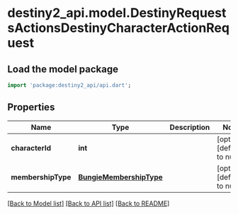 # destiny2_api.model.DestinyRequestsActionsDestinyCharacterActionRequest

## Load the model package
```dart
import 'package:destiny2_api/api.dart';
```

## Properties
Name | Type | Description | Notes
------------ | ------------- | ------------- | -------------
**characterId** | **int** |  | [optional] [default to null]
**membershipType** | [**BungieMembershipType**](BungieMembershipType.md) |  | [optional] [default to null]

[[Back to Model list]](../README.md#documentation-for-models) [[Back to API list]](../README.md#documentation-for-api-endpoints) [[Back to README]](../README.md)


